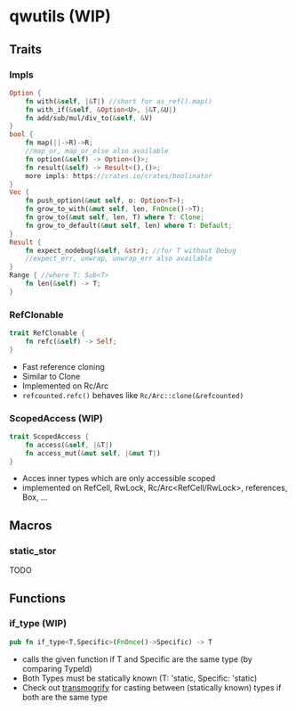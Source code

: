 # qwutils (WIP)  

## Traits  

### Impls
```rust
Option {
    fn with(&self, |&T|) //short for as_ref().map()
    fn with_if(&self, &Option<U>, |&T,&U|)
    fn add/sub/mul/div_to(&self, &V)
}
bool {
    fn map(||->R)->R;
    //map_or, map_or_else also available
    fn option(&self) -> Option<()>;
    fn result(&self) -> Result<(),()>;
    more impls: https://crates.io/crates/boolinator
}
Vec {
    fn push_option(&mut self, o: Option<T>);
    fn grow_to_with(&mut self, len, FnOnce()->T);
    fn grow_to(&mut self, len, T) where T: Clone;
    fn grow_to_default(&mut self, len) where T: Default;
}
Result {
    fn expect_nodebug(&self, &str); //for T without Debug
    //expect_err, unwrap, unwrap_err also available
}
Range { //where T: Sub<T>
    fn len(&self) -> T;
}
```

### RefClonable  
```rust
trait RefClonable {
    fn refc(&self) -> Self;
}
```

- Fast reference cloning
- Similar to Clone
- Implemented on Rc/Arc
- ```refcounted.refc()``` behaves like ```Rc/Arc::clone(&refcounted)```

### ScopedAccess (WIP)
```rust
trait ScopedAccess {
    fn access(&self, |&T|)
    fn access_mut(&mut self, |&mut T|)
}
```

- Acces inner types which are only accessible scoped
- implemented on RefCell, RwLock, Rc/Arc<RefCell/RwLock>, references, Box, ...

## Macros

### static_stor

TODO

## Functions

### if_type (WIP)
```rust
pub fn if_type<T,Specific>(FnOnce()->Specific) -> T
```
- calls the given function if T and Specific are the same type (by comparing TypeId)
- Both Types must be statically known (T: 'static, Specific: 'static)
- Check out [transmogrify](https://github.com/sagebind/transmogrify) for casting between (statically known) types if both are the same type